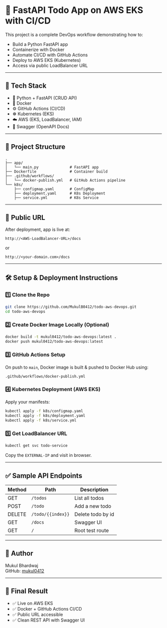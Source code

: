 # 🚀 FastAPI Todo App on AWS EKS with CI/CD

This project is a complete DevOps workflow demonstrating how to:
- Build a Python FastAPI app
- Containerize with Docker
- Automate CI/CD with GitHub Actions
- Deploy to AWS EKS (Kubernetes)
- Access via public LoadBalancer URL

---

## 🔧 Tech Stack

- 🐍 Python + FastAPI (CRUD API)
- 🐳 Docker
- ⚙️ GitHub Actions (CI/CD)
- ☸️ Kubernetes (EKS)
- ☁️ AWS (EKS, LoadBalancer, IAM)
- 📄 Swagger (OpenAPI Docs)

---

## 📁 Project Structure

```
.
├── app/
│   └── main.py              # FastAPI app
├── Dockerfile               # Container build
├── .github/workflows/
│   └── docker-publish.yml   # GitHub Actions pipeline
└── k8s/
    ├── configmap.yaml       # ConfigMap 
    ├── deployment.yaml      # K8s Deployment
    ├── service.yml          # K8s Service 
```

---

## 🚀 Public URL

After deployment, app is live at:

```
http://<AWS-LoadBalancer-URL>/docs
```

or

```
http://<your-domain.com>/docs
```

---

## 🛠️ Setup & Deployment Instructions

### 1️⃣ Clone the Repo

```bash
git clone https://github.com/MukulB0412/todo-aws-devops.git
cd todo-aws-devops
```

### 2️⃣ Create Docker Image Locally (Optional)

```bash
docker build -t mukul0412/todo-aws-devops:latest .
docker push mukul0412/todo-aws-devops:latest
```

### 3️⃣ GitHub Actions Setup

On push to `main`, Docker image is built & pushed to Docker Hub using:

`.github/workflows/docker-publish.yml`

### 4️⃣ Kubernetes Deployment (AWS EKS)

Apply your manifests:

```bash
kubectl apply -f k8s/configmap.yaml  
kubectl apply -f k8s/deployment.yaml
kubectl apply -f k8s/service.yml
```

### 5️⃣ Get LoadBalancer URL

```bash
kubectl get svc todo-service
```

Copy the `EXTERNAL-IP` and visit in browser.

---

## ✅ Sample API Endpoints

| Method | Path              | Description        |
|--------|-------------------|--------------------|
| GET    | `/todos`          | List all todos     |
| POST   | `/todo`           | Add a new todo     |
| DELETE | `/todo/{{index}}` | Delete todo by id  |
| GET    | `/docs`           | Swagger UI         |
| GET    | `/`               | Root test route    |

---

## 📄 Author

Mukul Bhardwaj  
GitHub: [mukul0412](https://github.com/mukul0412)  

---

## 🏁 Final Result

- ✅ Live on AWS EKS
- ✅ Docker + GitHub Actions CI/CD
- ✅ Public URL accessible
- ✅ Clean REST API with Swagger UI
